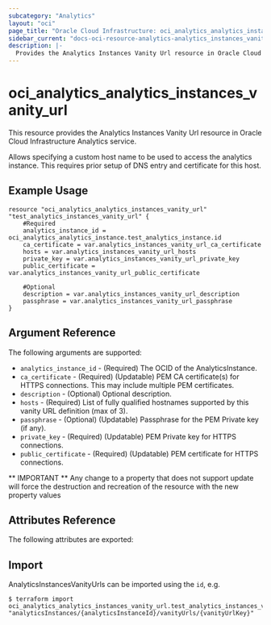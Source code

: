 ```yaml
---
subcategory: "Analytics"
layout: "oci"
page_title: "Oracle Cloud Infrastructure: oci_analytics_analytics_instances_vanity_url"
sidebar_current: "docs-oci-resource-analytics-analytics_instances_vanity_url"
description: |-
  Provides the Analytics Instances Vanity Url resource in Oracle Cloud Infrastructure Analytics service
---
```


# oci_analytics_analytics_instances_vanity_url
This resource provides the Analytics Instances Vanity Url resource in Oracle Cloud Infrastructure Analytics service.

Allows specifying a custom host name to be used to access the analytics instance.  This requires prior setup of DNS entry and certificate
for this host.


## Example Usage

```hcl
resource "oci_analytics_analytics_instances_vanity_url" "test_analytics_instances_vanity_url" {
	#Required
	analytics_instance_id = oci_analytics_analytics_instance.test_analytics_instance.id
	ca_certificate = var.analytics_instances_vanity_url_ca_certificate
	hosts = var.analytics_instances_vanity_url_hosts
	private_key = var.analytics_instances_vanity_url_private_key
	public_certificate = var.analytics_instances_vanity_url_public_certificate

	#Optional
	description = var.analytics_instances_vanity_url_description
	passphrase = var.analytics_instances_vanity_url_passphrase
}
```

## Argument Reference

The following arguments are supported:

* `analytics_instance_id` - (Required) The OCID of the AnalyticsInstance. 
* `ca_certificate` - (Required) (Updatable) PEM CA certificate(s) for HTTPS connections. This may include multiple PEM certificates. 
* `description` - (Optional) Optional description. 
* `hosts` - (Required) List of fully qualified hostnames supported by this vanity URL definition (max of 3). 
* `passphrase` - (Optional) (Updatable) Passphrase for the PEM Private key (if any). 
* `private_key` - (Required) (Updatable) PEM Private key for HTTPS connections. 
* `public_certificate` - (Required) (Updatable) PEM certificate for HTTPS connections. 


** IMPORTANT **
Any change to a property that does not support update will force the destruction and recreation of the resource with the new property values

## Attributes Reference

The following attributes are exported:


## Import

AnalyticsInstancesVanityUrls can be imported using the `id`, e.g.

```
$ terraform import oci_analytics_analytics_instances_vanity_url.test_analytics_instances_vanity_url "analyticsInstances/{analyticsInstanceId}/vanityUrls/{vanityUrlKey}" 
```

